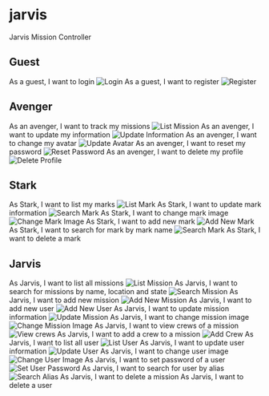 # jarvis
Jarvis Mission Controller
## Guest
As a guest, I want to login
![Login](https://raw.githubusercontent.com/chientr/jarvis/master/screenshots/1.png)
As a guest, I want to register
![Register](https://raw.githubusercontent.com/chientr/jarvis/master/screenshots/25.png)
## Avenger
As an avenger, I want to track my missions
![List Mission](https://raw.githubusercontent.com/chientr/jarvis/master/screenshots/2.png)
As an avenger, I want to update my information
![Update Information](https://raw.githubusercontent.com/chientr/jarvis/master/screenshots/3.png)
As an avenger, I want to change my avatar
![Update Avatar](https://raw.githubusercontent.com/chientr/jarvis/master/screenshots/4.png)
As an avenger, I want to reset my password
![Reset Password](https://raw.githubusercontent.com/chientr/jarvis/master/screenshots/5.png)
As an avenger, I want to delete my profile
![Delete Profile](https://raw.githubusercontent.com/chientr/jarvis/master/screenshots/6.png)
## Stark
As Stark, I want to list my marks
![List Mark](https://raw.githubusercontent.com/chientr/jarvis/master/screenshots/7.png)
As Stark, I want to update mark information
![Search Mark](https://raw.githubusercontent.com/chientr/jarvis/master/screenshots/8.png)
As Stark, I want to change mark image
![Change Mark Image](https://raw.githubusercontent.com/chientr/jarvis/master/screenshots/9.png)
As Stark, I want to add new mark
![Add New Mark](https://raw.githubusercontent.com/chientr/jarvis/master/screenshots/10.png)
As Stark, I want to search for mark by mark name
![Search Mark](https://raw.githubusercontent.com/chientr/jarvis/master/screenshots/11.png)
As Stark, I want to delete a mark
## Jarvis
As Jarvis, I want to list all missions
![List Mission](https://raw.githubusercontent.com/chientr/jarvis/master/screenshots/12.png)
As Jarvis, I want to search for missions by name, location and state
![Search Mission](https://raw.githubusercontent.com/chientr/jarvis/master/screenshots/13.png)
As Jarvis, I want to add new mission
![Add New Mission](https://raw.githubusercontent.com/chientr/jarvis/master/screenshots/14.png)
As Jarvis, I want to add new user
![Add New User](https://raw.githubusercontent.com/chientr/jarvis/master/screenshots/15.png)
As Jarvis, I want to update mission information
![Update Mission](https://raw.githubusercontent.com/chientr/jarvis/master/screenshots/16.png)
As Jarvis, I want to change mission image
![Change Mission Image](https://raw.githubusercontent.com/chientr/jarvis/master/screenshots/17.png)
As Jarvis, I want to view crews of a mission
![View crews](https://raw.githubusercontent.com/chientr/jarvis/master/screenshots/18.png)
As Jarvis, I want to add a crew to a mission
![Add Crew](https://raw.githubusercontent.com/chientr/jarvis/master/screenshots/19.png)
As Jarvis, I want to list all user
![List User](https://raw.githubusercontent.com/chientr/jarvis/master/screenshots/20.png)
As Jarvis, I want to update user information
![Update User](https://raw.githubusercontent.com/chientr/jarvis/master/screenshots/21.png)
As Jarvis, I want to change user image
![Change User Image](https://raw.githubusercontent.com/chientr/jarvis/master/screenshots/22.png)
As Jarvis, I want to set password of a user
![Set User Password](https://raw.githubusercontent.com/chientr/jarvis/master/screenshots/23.png)
As Jarvis, I want to search for user by alias
![Search Alias](https://raw.githubusercontent.com/chientr/jarvis/master/screenshots/24.png)
As Jarvis, I want to delete a mission
As Jarvis, I want to delete a user
